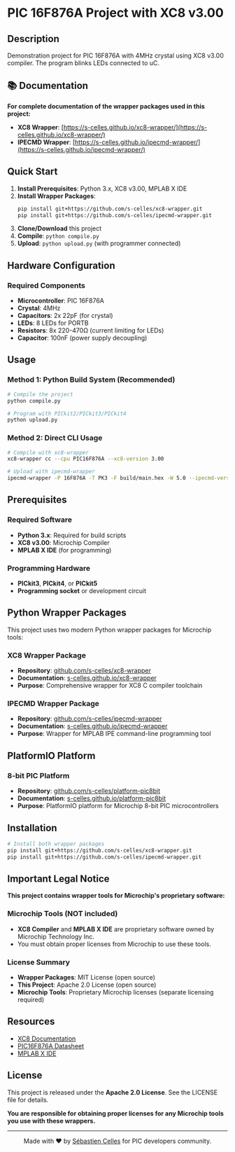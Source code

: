 # PIC 16F876A Project with XC8 v3.00

## Description
Demonstration project for PIC 16F876A with 4MHz crystal using XC8 v3.00 compiler.
The program blinks LEDs connected to uC.

## 📚 Documentation

**For complete documentation of the wrapper packages used in this project:**

- **XC8 Wrapper**: [https://s-celles.github.io/xc8-wrapper/](https://s-celles.github.io/xc8-wrapper/)
- **IPECMD Wrapper**: [https://s-celles.github.io/ipecmd-wrapper/](https://s-celles.github.io/ipecmd-wrapper/)

## Quick Start

1. **Install Prerequisites**: Python 3.x, XC8 v3.00, MPLAB X IDE
2. **Install Wrapper Packages**:
   ```bash
   pip install git+https://github.com/s-celles/xc8-wrapper.git
   pip install git+https://github.com/s-celles/ipecmd-wrapper.git
   ```
3. **Clone/Download** this project
4. **Compile**: `python compile.py`
5. **Upload**: `python upload.py` (with programmer connected)

## Hardware Configuration

### Required Components
- **Microcontroller**: PIC 16F876A
- **Crystal**: 4MHz
- **Capacitors**: 2x 22pF (for crystal)
- **LEDs**: 8 LEDs for PORTB
- **Resistors**: 8x 220-470Ω (current limiting for LEDs)
- **Capacitor**: 100nF (power supply decoupling)

## Usage

### Method 1: Python Build System (Recommended)
```bash
# Compile the project
python compile.py

# Program with PICkit2/PICkit3/PICkit4
python upload.py
```

### Method 2: Direct CLI Usage
```bash
# Compile with xc8-wrapper
xc8-wrapper cc --cpu PIC16F876A --xc8-version 3.00

# Upload with ipecmd-wrapper
ipecmd-wrapper -P 16F876A -T PK3 -F build/main.hex -W 5.0 --ipecmd-version 6.20
```

## Prerequisites

### Required Software
- **Python 3.x**: Required for build scripts
- **XC8 v3.00**: Microchip Compiler
- **MPLAB X IDE** (for programming)

### Programming Hardware
- **PICkit3**, **PICkit4**, or **PICkit5**
- **Programming socket** or development circuit
## Python Wrapper Packages

This project uses two modern Python wrapper packages for Microchip tools:

### XC8 Wrapper Package
- **Repository**: [github.com/s-celles/xc8-wrapper](https://github.com/s-celles/xc8-wrapper/)
- **Documentation**: [s-celles.github.io/xc8-wrapper](https://s-celles.github.io/xc8-wrapper/)
- **Purpose**: Comprehensive wrapper for XC8 C compiler toolchain

### IPECMD Wrapper Package
- **Repository**: [github.com/s-celles/ipecmd-wrapper](https://github.com/s-celles/ipecmd-wrapper/)
- **Documentation**: [s-celles.github.io/ipecmd-wrapper](https://s-celles.github.io/ipecmd-wrapper/)
- **Purpose**: Wrapper for MPLAB IPE command-line programming tool

## PlatformIO Platform

### 8-bit PIC Platform
- **Repository**: [github.com/s-celles/platform-pic8bit](https://github.com/s-celles/platform-pic8bit/)
- **Documentation**: [s-celles.github.io/platform-pic8bit](https://s-celles.github.io/platform-pic8bit/)
- **Purpose**: PlatformIO platform for Microchip 8-bit PIC microcontrollers

## Installation

```bash
# Install both wrapper packages
pip install git+https://github.com/s-celles/xc8-wrapper.git
pip install git+https://github.com/s-celles/ipecmd-wrapper.git
```

## Important Legal Notice

**This project contains wrapper tools for Microchip's proprietary software:**

### Microchip Tools (NOT included)
- **XC8 Compiler** and **MPLAB X IDE** are proprietary software owned by Microchip Technology Inc.
- You must obtain proper licenses from Microchip to use these tools.

### License Summary
- **Wrapper Packages**: MIT License (open source)
- **This Project**: Apache 2.0 License (open source)
- **Microchip Tools**: Proprietary Microchip licenses (separate licensing required)

## Resources

- [XC8 Documentation](https://www.microchip.com/en-us/tools-resources/develop/mplab-xc-compilers)
- [PIC16F876A Datasheet](https://ww1.microchip.com/downloads/en/DeviceDoc/39582b.pdf)
- [MPLAB X IDE](https://www.microchip.com/en-us/tools-resources/develop/mplab-x-ide)

## License

This project is released under the **Apache 2.0 License**. See the LICENSE file for details.

**You are responsible for obtaining proper licenses for any Microchip tools you use with these wrappers.**

---

<div align="center">

Made with ❤️ by [Sébastien Celles](https://github.com/s-celles) for PIC developers community.

</div>
